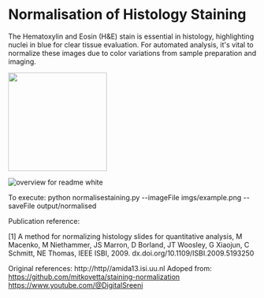 # Normalisation of Histology Staining
The Hematoxylin and Eosin (H&amp;E) stain is essential in histology, highlighting nuclei in blue for clear tissue evaluation. For automated analysis, it's vital to normalize these images due to color variations from sample preparation and imaging.


<img src="(https://github.com/bill-close/NormalisationHistologyStaining/assets/90579801/b0b31e80-8825-46a3-a1ab-0c963ab78130)" width="200">


![overview for readme white](https://github.com/bill-close/NormalisationHistologyStaining/assets/90579801/22a50606-aa3c-4276-92ec-fee8b60508a0)

To execute:
python normalisestaining.py --imageFile imgs/example.png --saveFile output/normalised


Publication reference:

[1] A method for normalizing histology slides for quantitative analysis, M Macenko, M Niethammer, JS Marron, D Borland, JT Woosley, G Xiaojun, C Schmitt, NE Thomas, IEEE ISBI, 2009. dx.doi.org/10.1109/ISBI.2009.5193250

Original references:
http://http//amida13.isi.uu.nl
Adoped from:
https://github.com/mitkovetta/staining-normalization
https://www.youtube.com/@DigitalSreeni


